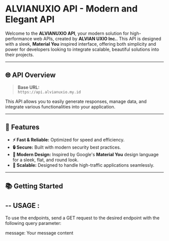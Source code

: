 # ALVIANUXIO API - Modern and Elegant API

Welcome to the **ALVIANUXIO API**, your modern solution for high-performance web APIs, created by **ALVIAN UXIO Inc.**. This API is designed with a sleek, **Material You** inspired interface, offering both simplicity and power for developers looking to integrate scalable, beautiful solutions into their projects.

---

## 🌐 API Overview

> **Base URL:**  
`https://api.alvianuxio.my.id`

This API allows you to easily generate responses, manage data, and integrate various functionalities into your application.

---

## 🚀 Features

- **⚡ Fast & Reliable:** Optimized for speed and efficiency.
- **🔒 Secure:** Built with modern security best practices.
- **🎨 Modern Design:** Inspired by Google's **Material You** design language for a sleek, flat, and round look.
- **📱 Scalable:** Designed to handle high-traffic applications seamlessly.

---

## 📚 Getting Started

--
USAGE :
--
To use the endpoints, send a GET request to the desired endpoint with the following query parameter:

message: Your message content
